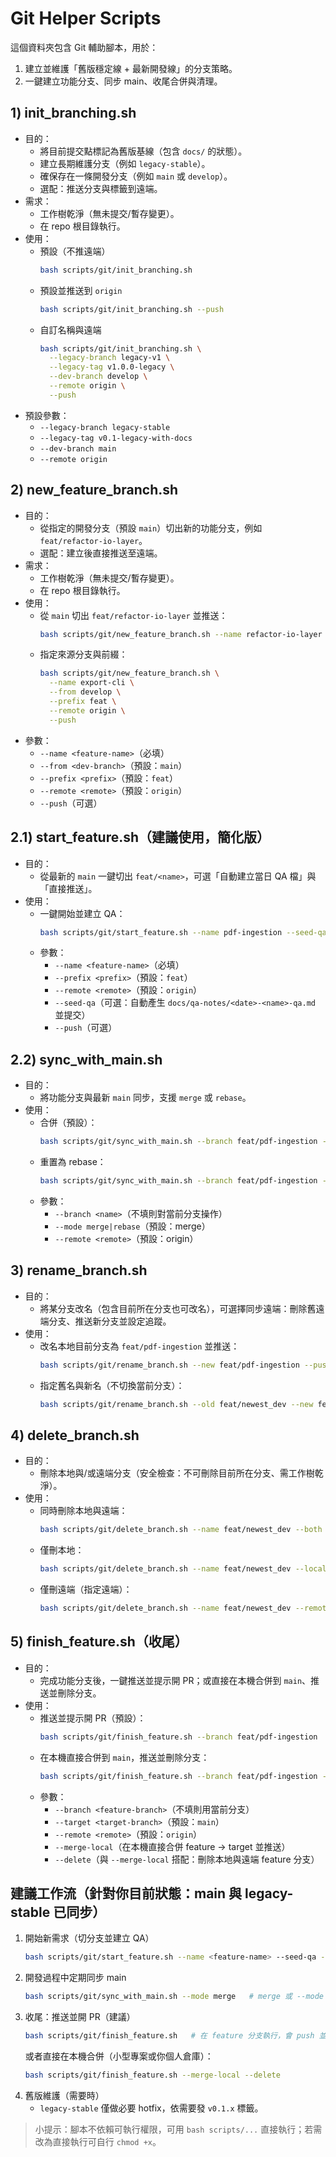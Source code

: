# Git Helper Scripts

這個資料夾包含 Git 輔助腳本，用於：
1) 建立並維護「舊版穩定線 + 最新開發線」的分支策略。
2) 一鍵建立功能分支、同步 main、收尾合併與清理。

## 1) init_branching.sh
- 目的：
  - 將目前提交點標記為舊版基線（包含 `docs/` 的狀態）。
  - 建立長期維護分支（例如 `legacy-stable`）。
  - 確保存在一條開發分支（例如 `main` 或 `develop`）。
  - 選配：推送分支與標籤到遠端。
- 需求：
  - 工作樹乾淨（無未提交/暫存變更）。
  - 在 repo 根目錄執行。
- 使用：
  - 預設（不推遠端）
    ```bash
    bash scripts/git/init_branching.sh
    ```
  - 預設並推送到 `origin`
    ```bash
    bash scripts/git/init_branching.sh --push
    ```
  - 自訂名稱與遠端
    ```bash
    bash scripts/git/init_branching.sh \
      --legacy-branch legacy-v1 \
      --legacy-tag v1.0.0-legacy \
      --dev-branch develop \
      --remote origin \
      --push
    ```
- 預設參數：
  - `--legacy-branch legacy-stable`
  - `--legacy-tag v0.1-legacy-with-docs`
  - `--dev-branch main`
  - `--remote origin`

## 2) new_feature_branch.sh
- 目的：
  - 從指定的開發分支（預設 `main`）切出新的功能分支，例如 `feat/refactor-io-layer`。
  - 選配：建立後直接推送至遠端。
- 需求：
  - 工作樹乾淨（無未提交/暫存變更）。
  - 在 repo 根目錄執行。
- 使用：
  - 從 `main` 切出 `feat/refactor-io-layer` 並推送：
    ```bash
    bash scripts/git/new_feature_branch.sh --name refactor-io-layer --push
    ```
  - 指定來源分支與前綴：
    ```bash
    bash scripts/git/new_feature_branch.sh \
      --name export-cli \
      --from develop \
      --prefix feat \
      --remote origin \
      --push
    ```
- 參數：
  - `--name <feature-name>`（必填）
  - `--from <dev-branch>`（預設：`main`）
  - `--prefix <prefix>`（預設：`feat`）
  - `--remote <remote>`（預設：`origin`）
  - `--push`（可選）

## 2.1) start_feature.sh（建議使用，簡化版）
- 目的：
  - 從最新的 `main` 一鍵切出 `feat/<name>`，可選「自動建立當日 QA 檔」與「直接推送」。
- 使用：
  - 一鍵開始並建立 QA：
    ```bash
    bash scripts/git/start_feature.sh --name pdf-ingestion --seed-qa --push
    ```
  - 參數：
    - `--name <feature-name>`（必填）
    - `--prefix <prefix>`（預設：`feat`）
    - `--remote <remote>`（預設：`origin`）
    - `--seed-qa`（可選：自動產生 `docs/qa-notes/<date>-<name>-qa.md` 並提交）
    - `--push`（可選）

## 2.2) sync_with_main.sh
- 目的：
  - 將功能分支與最新 `main` 同步，支援 `merge` 或 `rebase`。
- 使用：
  - 合併（預設）：
    ```bash
    bash scripts/git/sync_with_main.sh --branch feat/pdf-ingestion --mode merge
    ```
  - 重置為 rebase：
    ```bash
    bash scripts/git/sync_with_main.sh --branch feat/pdf-ingestion --mode rebase
    ```
  - 參數：
    - `--branch <name>`（不填則對當前分支操作）
    - `--mode merge|rebase`（預設：merge）
    - `--remote <remote>`（預設：origin）

## 3) rename_branch.sh
- 目的：
  - 將某分支改名（包含目前所在分支也可改名），可選擇同步遠端：刪除舊遠端分支、推送新分支並設定追蹤。
- 使用：
  - 改名本地目前分支為 `feat/pdf-ingestion` 並推送：
    ```bash
    bash scripts/git/rename_branch.sh --new feat/pdf-ingestion --push
    ```
  - 指定舊名與新名（不切換當前分支）：
    ```bash
    bash scripts/git/rename_branch.sh --old feat/newest_dev --new feat/pdf-ingestion --push
    ```

## 4) delete_branch.sh
- 目的：
  - 刪除本地與/或遠端分支（安全檢查：不可刪除目前所在分支、需工作樹乾淨）。
- 使用：
  - 同時刪除本地與遠端：
    ```bash
    bash scripts/git/delete_branch.sh --name feat/newest_dev --both
    ```
  - 僅刪本地：
    ```bash
    bash scripts/git/delete_branch.sh --name feat/newest_dev --local
    ```
  - 僅刪遠端（指定遠端）：
    ```bash
    bash scripts/git/delete_branch.sh --name feat/newest_dev --remote-delete --remote origin
    ```

## 5) finish_feature.sh（收尾）
- 目的：
  - 完成功能分支後，一鍵推送並提示開 PR；或直接在本機合併到 `main`、推送並刪除分支。
- 使用：
  - 推送並提示開 PR（預設）：
    ```bash
    bash scripts/git/finish_feature.sh --branch feat/pdf-ingestion
    ```
  - 在本機直接合併到 `main`，推送並刪除分支：
    ```bash
    bash scripts/git/finish_feature.sh --branch feat/pdf-ingestion --merge-local --delete
    ```
  - 參數：
    - `--branch <feature-branch>`（不填則用當前分支）
    - `--target <target-branch>`（預設：`main`）
    - `--remote <remote>`（預設：`origin`）
    - `--merge-local`（在本機直接合併 feature -> target 並推送）
    - `--delete`（與 `--merge-local` 搭配：刪除本地與遠端 feature 分支）

## 建議工作流（針對你目前狀態：main 與 legacy-stable 已同步）
1) 開始新需求（切分支並建立 QA）
   ```bash
   bash scripts/git/start_feature.sh --name <feature-name> --seed-qa --push
   ```
2) 開發過程中定期同步 main
   ```bash
   bash scripts/git/sync_with_main.sh --mode merge   # merge 或 --mode rebase
   ```
3) 收尾：推送並開 PR（建議）
   ```bash
   bash scripts/git/finish_feature.sh   # 在 feature 分支執行，會 push 並提示 PR
   ```
   或者直接在本機合併（小型專案或你個人倉庫）：
   ```bash
   bash scripts/git/finish_feature.sh --merge-local --delete
   ```
4) 舊版維護（需要時）
   - `legacy-stable` 僅做必要 hotfix，依需要發 `v0.1.x` 標籤。

> 小提示：腳本不依賴可執行權限，可用 `bash scripts/...` 直接執行；若需改為直接執行可自行 `chmod +x`。
